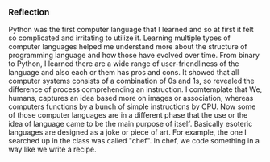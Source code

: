 ### Reflection

Python was the first computer language that I learned and so at first it felt so complicated and irritating to utilize it. Learning multiple types of computer languages helped me understand more about the structure of programming language and how those have evolved over time. From binary to Python, I learned there are a wide range of user-friendliness of the language and also each or them has pros and cons. It showed that all computer systems consists of a combination of 0s and 1s, so revealed the difference of process comprehending an instruction. I comtemplate that We, humans, captures an idea based more on images or association, whereas computers functions by a bunch of simple instructions by CPU. Now some of those computer languages are in a different phase that the use or the idea of language came to be the main purpose of itself. Basically esoteric languages are designed as a joke or piece of art. For example, the one I searched up in the class was called "chef". In chef, we code something in a way like we write a recipe. 
